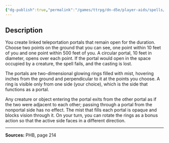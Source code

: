```yaml
---
{"dg-publish":true,"permalink":"/games/ttrpg/dn-d5e/player-aids/spells/level-6/arcane-gate/","tags":["ttrpg/dnd/5e","verbal","somatic","concentration","spell"],"noteIcon":""}
---
```



## Description
You create linked teleportation portals that remain open for the duration.
Choose two points on the ground that you can see, one point within 10 feet of you and one point within 500 feet of you.
A circular portal, 10 feet in diameter, opens over each point.
If the portal would open in the space occupied by a creature, the spell fails, and the casting is lost.

The portals are two-dimensional glowing rings filled with mist, hovering inches from the ground and perpendicular to it at the points you choose.
A ring is visible only from one side (your choice), which is the side that functions as a portal.

Any creature or object entering the portal exits from the other portal as if the two were adjacent to each other; passing through a portal from the nonportal side has no effect.
The mist that fills each portal is opaque and blocks vision through it.
On your turn, you can rotate the rings as a bonus action so that the active side faces in a different direction.

---

**Sources:** PHB, page 214
